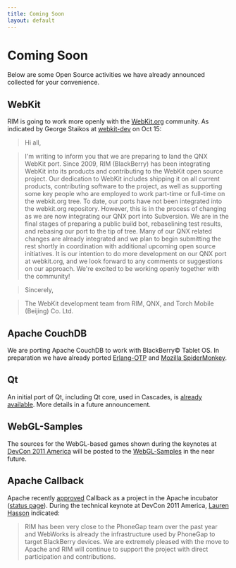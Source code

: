 ```yaml
---
title: Coming Soon
layout: default
---
```


# Coming Soon

Below are some Open Source activities we have already announced collected for your convenience.

## WebKit

RIM is going to work more openly with the [WebKit.org](http://webkit.org) community. As indicated by George Staikos at [webkit-dev](https://lists.webkit.org/pipermail/webkit-dev/2011-October/018264.html) on Oct 15:

> Hi all,

> I'm writing to inform you that we are preparing to land the QNX WebKit port.
> Since 2009, RIM (BlackBerry) has been integrating WebKit into its products
> and contributing to the WebKit open source project.  Our dedication to WebKit
> includes shipping it on all current products, contributing software to the project,
> as well as supporting some key people who are employed to work part-time or full-time on the
> webkit.org tree.  To date, our ports have not been integrated into the webkit.org
> repository.  However, this is in the process of changing as
> we are now integrating our QNX port into Subversion.  We are in the
> final stages of preparing a public build bot, rebaselining test
> results, and rebasing our port to the tip of tree.  Many of our QNX
> related changes are already integrated and we plan to begin submitting
> the rest shortly in coordination with additional upcoming open source
> initiatives.  It is our intention to do more development on our QNX
> port at webkit.org, and we look forward to any comments or suggestions
> on our approach.  We're excited to be working openly together with the
> community!

> Sincerely,

> The WebKit development team from RIM, QNX, and Torch Mobile (Beijing) Co. Ltd.


## Apache CouchDB

We are porting Apache CouchDB to work with BlackBerry&copy; Tablet OS.  In preparation we have already ported [Erlang-OTP](http://github.com/blackberry/Erlang-OTP) and [Mozilla SpiderMonkey](http://github.com/blackberry/SpiderMonkey).

## Qt

An initial port of Qt, including Qt core, used in Cascades, is [already available](http://github.com/blackberry/Qt).
More details in a future announcement.

## WebGL-Samples

The sources for the WebGL-based games shown during the keynotes at [DevCon 2011 America](http://www.blackberrydevcon.com/americas)
will be posted to the [WebGL-Samples](http://github.com/blackberry/WebGL-Samples) in the near future.

## Apache Callback

Apache recently [approved](http://markmail.org/message/prcqe76mbseycbwl#query:+page:1+mid:6fvnvrvfumuaviwh+state:results)
Callback as a project in the Apache incubator ([status page](http://incubator.apache.org/projects/callback.html)).
During the technical keynote at DevCon 2011 America, [Lauren Hasson](https://github.com/ldhasson) indicated:

> RIM has been very close to the PhoneGap team over the past year and WebWorks is already the infrastructure used by PhoneGap to
> target BlackBerry devices. We are extremely pleased with the move to Apache and RIM will continue to support the project with
> direct participation and contributions.
